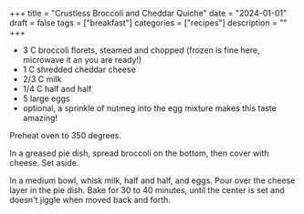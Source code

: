 ﻿+++
title = "Crustless Broccoli and Cheddar Quiche"
date = "2024-01-01"
draft = false
tags = ["breakfast"]
categories = ["recipes"]
description = ""
+++

* 3 C broccoli florets, steamed and chopped (frozen is fine here, microwave it an you are ready!)
* 1 C shredded cheddar cheese
* 2/3 C milk
* 1/4 C half and half
* 5 large eggs
* optional, a sprinkle of nutmeg into the egg mixture makes this taste amazing!

Preheat oven to 350 degrees. 

In a greased pie dish, spread broccoli on the bottom, then cover with cheese. Set aside.

In a medium bowl, whisk milk, half and half, and eggs. Pour over the cheese layer in the pie dish. Bake for 30 to 40 minutes, until the center is set and doesn't jiggle when moved back and forth.